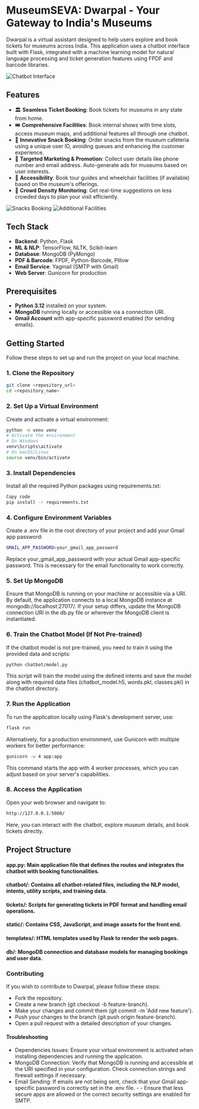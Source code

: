 # **MuseumSEVA: Dwarpal - Your Gateway to India's Museums**

Dwarpal is a virtual assistant designed to help users explore and book tickets for museums across India. This application uses a chatbot interface built with Flask, integrated with a machine learning model for natural language processing and ticket generation features using FPDF and barcode libraries.

![Chatbot Interface](static/images/img11.png)

## **Features**

- 🏛 **Seamless Ticket Booking**: Book tickets for museums in any state from home.
- 🎟 **Comprehensive Facilities**: Book internal shows with time slots, access museum maps, and additional features all through one chatbot.
- 🥤 **Innovative Snack Booking**: Order snacks from the museum cafeteria using a unique user ID, avoiding queues and enhancing the customer experience.
- 📣 **Targeted Marketing & Promotion**: Collect user details like phone number and email address. Auto-generate ads for museums based on user interests.
- 🦽 **Accessibility**: Book tour guides and wheelchair facilities (if available) based on the museum's offerings.
- 👥 **Crowd Density Monitoring**: Get real-time suggestions on less crowded days to plan your visit efficiently.

![Snacks Booking](static/images/img22.png) ![Additional Facilities](static/images/img3.png)

## **Tech Stack**

- **Backend**: Python, Flask
- **ML & NLP**: TensorFlow, NLTK, Scikit-learn
- **Database**: MongoDB (PyMongo)
- **PDF & Barcode**: FPDF, Python-Barcode, Pillow
- **Email Service**: Yagmail (SMTP with Gmail)
- **Web Server**: Gunicorn for production

## **Prerequisites**

- **Python 3.12** installed on your system.
- **MongoDB** running locally or accessible via a connection URI.
- **Gmail Account** with app-specific password enabled (for sending emails).

## **Getting Started**

Follow these steps to set up and run the project on your local machine.

### **1. Clone the Repository**

```bash
git clone <repository_url>
cd <repository_name>
```
### 2. Set Up a Virtual Environment

Create and activate a virtual environment:

```bash
python -m venv venv
# Activate the environment
# On Windows
venv\Scripts\activate
# On macOS/Linux
source venv/bin/activate
```

### 3. Install Dependencies

Install all the required Python packages using requirements.txt:

```bash
Copy code
pip install -r requirements.txt
```

### 4. Configure Environment Variables
Create a .env file in the root directory of your project and add your Gmail app password:

```bash
GMAIL_APP_PASSWORD=your_gmail_app_password
```
Replace your_gmail_app_password with your actual Gmail app-specific password. This is necessary for the email functionality to work correctly.

### 5. Set Up MongoDB
Ensure that MongoDB is running on your machine or accessible via a URI. By default, the application connects to a local MongoDB instance at mongodb://localhost:27017/. If your setup differs, update the MongoDB connection URI in the db.py file or wherever the MongoDB client is instantiated.

### 6. Train the Chatbot Model (If Not Pre-trained)
If the chatbot model is not pre-trained, you need to train it using the provided data and scripts:

```bash
python chatbot/model.py
```
This script will train the model using the defined intents and save the model along with required data files (chatbot_model.h5, words.pkl, classes.pkl) in the chatbot directory.

### 7. Run the Application
To run the application locally using Flask's development server, use:

```bash
flask run
```
Alternatively, for a production environment, use Gunicorn with multiple workers for better performance:

```bash
gunicorn -w 4 app:app
```
This command starts the app with 4 worker processes, which you can adjust based on your server's capabilities.

### 8. Access the Application
Open your web browser and navigate to:

```bash
http://127.0.0.1:5000/
```
Here, you can interact with the chatbot, explore museum details, and book tickets directly.

## Project Structure
#### app.py: Main application file that defines the routes and integrates the chatbot with booking functionalities.
#### chatbot/: Contains all chatbot-related files, including the NLP model, intents, utility scripts, and training data.
#### tickets/: Scripts for generating tickets in PDF format and handling email operations.
#### static/: Contains CSS, JavaScript, and image assets for the front end.
#### templates/: HTML templates used by Flask to render the web pages.
#### db/: MongoDB connection and database models for managing bookings and user data.

### Contributing
If you wish to contribute to Dwarpal, please follow these steps:

- Fork the repository.
- Create a new branch (git checkout -b feature-branch).
- Make your changes and commit them (git commit -m 'Add new feature').
- Push your changes to the branch (git push origin feature-branch).
- Open a pull request with a detailed description of your changes.

#### Troubleshooting
- Dependencies Issues: Ensure your virtual environment is activated when installing dependencies and running the application.
- MongoDB Connection: Verify that MongoDB is running and accessible at the URI specified in your configuration. Check  connection strings and firewall settings if necessary.
- Email Sending: If emails are not being sent, check that your Gmail app-specific password is correctly set in the .env file. - - Ensure that less secure apps are allowed or the correct security settings are enabled for SMTP.
